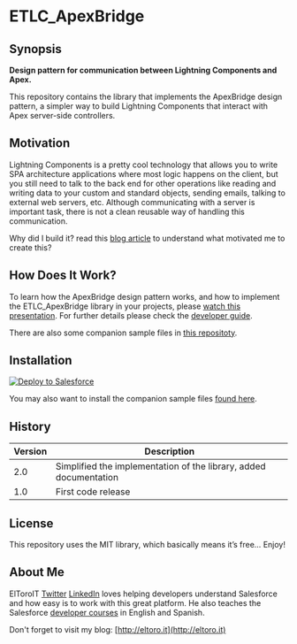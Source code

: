 # ETLC_ApexBridge

## Synopsis

**Design pattern for communication between Lightning Components and Apex.**

This repository contains the library that implements the ApexBridge design pattern, a simpler way to build Lightning Components that interact with Apex server-side controllers.


## Motivation

Lightning Components is a pretty cool technology that allows you to write SPA architecture applications where most logic happens on the client, but you still need to talk to the back end for other operations like reading and writing data to your custom and standard objects, sending emails, talking to external web servers, etc. Although communicating with a server is important task, there is not a clean reusable way of handling this communication.

Why did I build it? read this [blog article](http://eltoro.it/ETLC_ApexBridge) to understand what motivated me to create this?

## How Does It Work?

To learn how the ApexBridge design pattern works, and how to implement the ETLC_ApexBridge library in your projects, please [watch this presentation](./ETLC_ApexBridge_UnderstandingTheDesignPattern.pps). For further details please check the [developer guide](./ETLC_ApexBridge_DeveloperGuide.pdf).

There are also some companion sample files in [this repositoty](https://github.com/eltoroit/ETLC_ApexBridge_Samples).

## Installation

<a href="https://githubsfdeploy.herokuapp.com?owner=ElToroIT&repo=ETLC_ApexBridge">
  <img alt="Deploy to Salesforce" src="https://raw.githubusercontent.com/afawcett/githubsfdeploy/master/deploy.png">
</a>

You may also want to install the companion sample files [found here](https://github.com/eltoroit/ETLC_ApexBridge_Samples).

## History

| Version | Description |
| --- | --- |
| 2.0 | Simplified the implementation of the library, added documentation |
| 1.0 | First code release |

## License

This repository uses the MIT library, which basically means it’s free… Enjoy!

## About Me

ElToroIT [Twitter](https://twitter.com/ElToroIT) [LinkedIn](https://www.linkedin.com/in/eltoroit) loves helping developers understand Salesforce and how easy is to work with this great platform. He also teaches the Salesforce [developer courses](http://www.salesforce.com/services-training/training_certification/training-by-role.jsp) in English and Spanish.


Don't forget to visit my blog: [http://eltoro.it](http://eltoro.it) 
